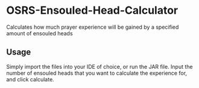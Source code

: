 # OSRS-Ensouled-Head-Calculator
Calculates how much prayer experience will be gained by a specified amount of ensouled heads

## Usage
Simply import the files into your IDE of choice, or run the JAR file. Input the number of ensouled heads that you want to calculate the experience for, and click calculate.
